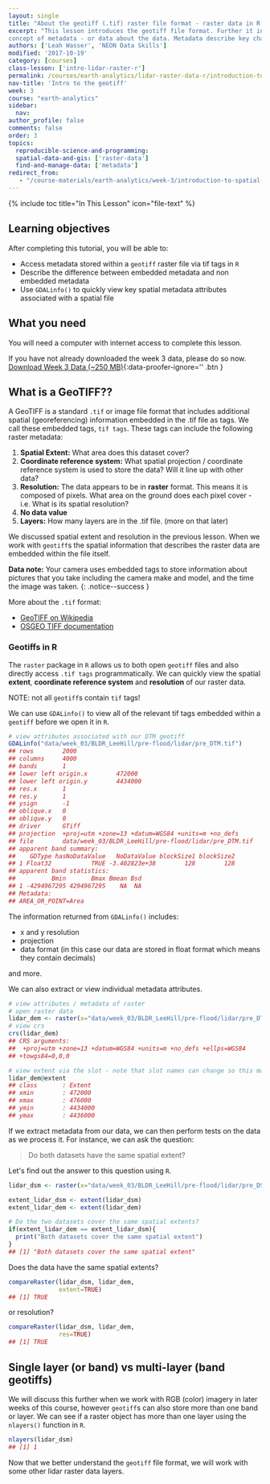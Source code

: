 ```yaml
---
layout: single
title: "About the geotiff (.tif) raster file format - raster data in R "
excerpt: "This lesson introduces the geotiff file format. Further it introduces the
concept of metadata - or data about the data. Metadata describe key characteristics of a data set. For spatial data these characteristics including CRS, resolution and spatial extent. Here we discuss the use of tif tags or metadata embedded within a geotiff file as they can be used to explore data programatically."
authors: ['Leah Wasser', 'NEON Data Skills']
modified: '2017-10-19'
category: [courses]
class-lesson: ['intro-lidar-raster-r']
permalink: /courses/earth-analytics/lidar-raster-data-r/introduction-to-spatial-metadata-r/
nav-title: 'Intro to the geotiff'
week: 3
course: "earth-analytics"
sidebar:
  nav:
author_profile: false
comments: false
order: 3
topics:
  reproducible-science-and-programming:
  spatial-data-and-gis: ['raster-data']
  find-and-manage-data: ['metadata']
redirect_from:
   - "/course-materials/earth-analytics/week-3/introduction-to-spatial-metadata-r/"
---
```



{% include toc title="In This Lesson" icon="file-text" %}



<div class='notice--success' markdown="1">

## <i class="fa fa-graduation-cap" aria-hidden="true"></i> Learning objectives

After completing this tutorial, you will be able to:

* Access metadata stored within a `geotiff` raster file via tif tags in `R`
* Describe the difference between embedded metadata and non embedded metadata
* Use `GDALinfo()` to quickly view key spatial metadata attributes associated with a spatial file

## <i class="fa fa-check-square-o fa-2" aria-hidden="true"></i> What you need

You will need a computer with internet access to complete this lesson.

If you have not already downloaded the week 3 data, please do so now.
[<i class="fa fa-download" aria-hidden="true"></i> Download Week 3 Data (~250 MB)](https://ndownloader.figshare.com/files/7446715){:data-proofer-ignore='' .btn }

</div>



## What is a GeoTIFF??

A GeoTIFF is a standard `.tif` or image file format that includes additional spatial
(georeferencing) information embedded in the .tif file as tags. We call these embedded
tags, `tif tags`. These tags can include the following raster metadata:

1. **Spatial Extent:** What area does this dataset cover?
2. **Coordinate reference system:** What spatial projection / coordinate reference
system is used to store the data? Will it line up with other data?
3. **Resolution:** The data appears to be in **raster** format. This means it is
composed of pixels. What area on the ground does each pixel cover - i.e. What is
its spatial resolution?
4. **No data value**
5. **Layers:** How many layers are in the .tif file. (more on that later)

We discussed spatial extent and resolution in the previous lesson. When we work with
`geotiff`s the spatial information that describes the raster data are embedded within
the file itself.

<i class="fa fa-star"></i> **Data note:**  Your camera uses embedded tags to store
information about pictures that you take including the camera make and model,
and the time the image was taken.
{: .notice--success }

More about the  `.tif` format:

* <a href="https://en.wikipedia.org/wiki/GeoTIFF" target="_blank"> GeoTIFF on Wikipedia</a>
* <a href="https://trac.osgeo.org/geotiff/" target="_blank"> OSGEO TIFF documentation</a>

### Geotiffs in R

The `raster` package in `R` allows us to both open `geotiff` files and also directly
access `.tif tags` programmatically. We can quickly view the spatial **extent**,
**coordinate reference system** and **resolution** of our raster data.

NOTE: not all `geotiff`s contain `tif` tags!

We can use `GDALinfo()` to view all of the relevant tif tags embedded within a
`geotiff` before we open it in `R`.


```r
# view attributes associated with our DTM geotiff
GDALinfo("data/week_03/BLDR_LeeHill/pre-flood/lidar/pre_DTM.tif")
## rows        2000 
## columns     4000 
## bands       1 
## lower left origin.x        472000 
## lower left origin.y        4434000 
## res.x       1 
## res.y       1 
## ysign       -1 
## oblique.x   0 
## oblique.y   0 
## driver      GTiff 
## projection  +proj=utm +zone=13 +datum=WGS84 +units=m +no_defs 
## file        data/week_03/BLDR_LeeHill/pre-flood/lidar/pre_DTM.tif 
## apparent band summary:
##    GDType hasNoDataValue   NoDataValue blockSize1 blockSize2
## 1 Float32           TRUE -3.402823e+38        128        128
## apparent band statistics:
##          Bmin       Bmax Bmean Bsd
## 1 -4294967295 4294967295    NA  NA
## Metadata:
## AREA_OR_POINT=Area
```

The information returned from `GDALinfo()` includes:

* x and y resolution
* projection
* data format (in this case our data are stored in float format which means they contain decimals)

and more.

We can also extract or view individual metadata attributes.


```r
# view attributes / metadata of raster
# open raster data
lidar_dem <- raster(x="data/week_03/BLDR_LeeHill/pre-flood/lidar/pre_DTM.tif")
# view crs
crs(lidar_dem)
## CRS arguments:
##  +proj=utm +zone=13 +datum=WGS84 +units=m +no_defs +ellps=WGS84
## +towgs84=0,0,0

# view extent via the slot - note that slot names can change so this may not always work.
lidar_dem@extent
## class       : Extent 
## xmin        : 472000 
## xmax        : 476000 
## ymin        : 4434000 
## ymax        : 4436000
```

If we extract metadata from our data, we can then perform tests on the data as
we process it. For instance, we can ask the question:

> Do both datasets have the same spatial extent?

Let's find out the answer to this question using `R`.


```r
lidar_dsm <- raster(x="data/week_03/BLDR_LeeHill/pre-flood/lidar/pre_DSM.tif")

extent_lidar_dsm <- extent(lidar_dsm)
extent_lidar_dem <- extent(lidar_dem)

# Do the two datasets cover the same spatial extents?
if(extent_lidar_dem == extent_lidar_dsm){
  print("Both datasets cover the same spatial extent")
}
## [1] "Both datasets cover the same spatial extent"
```

Does the data have the same spatial extents?


```r
compareRaster(lidar_dsm, lidar_dem,
              extent=TRUE)
## [1] TRUE
```

or resolution?


```r
compareRaster(lidar_dsm, lidar_dem,
              res=TRUE)
## [1] TRUE
```


## Single layer (or band) vs multi-layer (band geotiffs)

We will discuss this further when we work with RGB (color) imagery in later weeks
of this course, however `geotiff`s can also store more than one band or layer. We
can see if a raster object has more than one layer using the `nlayers()` function
in `R`.


```r
nlayers(lidar_dsm)
## [1] 1
```

Now that we better understand the `geotiff` file format, we will work with some
other lidar raster data layers.
